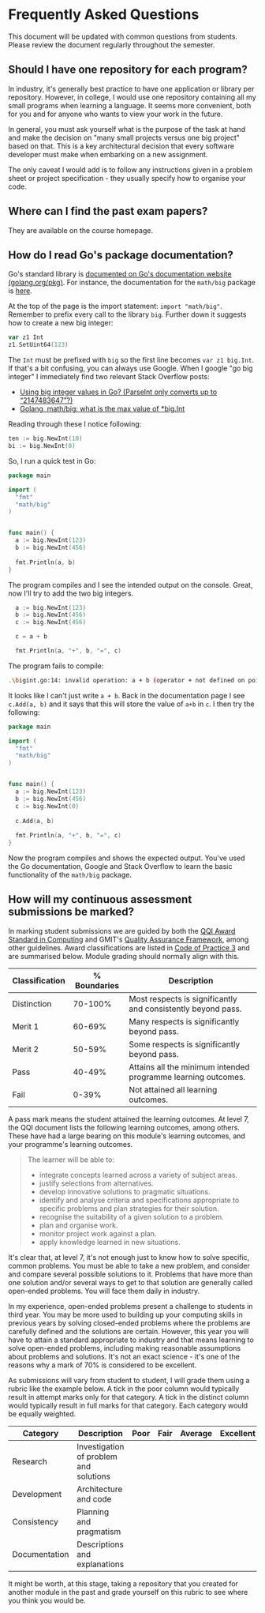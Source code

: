 # Frequently Asked Questions
This document will be updated with common questions from students.
Please review the document regularly throughout the semester.


## Should I have one repository for each program?
In industry, it's generally best practice to have one application or library per repository.
However, in college, I would use one repository containing all my small programs when learning a language.
It seems more convenient, both for you and for anyone who wants to view your work in the future.

In general, you must ask yourself what is the purpose of the task at hand and make the decision on "many small projects versus one big project" based on that.
This is a key architectural decision that every software developer must make when embarking on a new assignment.

The only caveat I would add is to follow any instructions given in a problem sheet or project specification - they usually specify how to organise your code.


## Where can I find the past exam papers?
They are available on the course homepage.

## How do I read Go's package documentation?
Go's standard library is [documented on Go's documentation website (golang.org/pkg)](https://golang.org/pkg/).
For instance, the documentation for the `math/big` package is [here](https://golang.org/pkg/math/big/).

At the top of the page is the import statement: `import "math/big"`.
Remember to prefix every call to the library `big`.
Further down it suggests how to create a new big integer:

```go
var z1 Int
z1.SetUint64(123)
```

The `Int` must be prefixed with `big` so the first line becomes `var z1 big.Int`.
If that's a bit confusing, you can always use Google.
When I google "go big integer" I immediately find two relevant Stack Overflow posts:

- [Using big integer values in Go? (ParseInt only converts up to “2147483647”?)
](https://stackoverflow.com/questions/10747411/using-big-integer-values-in-go-parseint-only-converts-up-to-2147483647)
- [Golang, math/big: what is the max value of *big.Int](https://stackoverflow.com/questions/17564335/golang-math-big-what-is-the-max-value-of-big-int)

Reading through these I notice following:
```go
ten := big.NewInt(10)
bi := big.NewInt(0)
```

So, I run a quick test in Go:

```go
package main

import (
  "fmt"
  "math/big"
)


func main() {
  a := big.NewInt(123)
  b := big.NewInt(456)
  
  fmt.Println(a, b)
}
```

The program compiles and I see the intended output on the console.
Great, now I'll try to add the two big integers.

```go
  a := big.NewInt(123)
  b := big.NewInt(456)
  c := big.NewInt(456)

  c = a + b

  fmt.Println(a, "+", b, "=", c)
```

The program fails to compile:

```sh
.\bigint.go:14: invalid operation: a + b (operator + not defined on pointer)
```

It looks like I can't just write `a + b`.
Back in the documentation page I see `c.Add(a, b)` and it says that this will store the value of `a+b` in `c`.
I then try the following:

```go
package main

import (
  "fmt"
  "math/big"
)


func main() {
  a := big.NewInt(123)
  b := big.NewInt(456)
  c := big.NewInt(0)
  
  c.Add(a, b)
  
  fmt.Println(a, "+", b, "=", c)
}
```

Now the program compiles and shows the expected output.
You've used the Go documentation, Google and Stack Overflow to learn the basic functionality of the `math/big` package.


## How will my continuous assessment submissions be marked?
In marking student submissions we are guided by both the [QQI Award Standard in Computing](https://www.qqi.ie/Publications/Publications/Computing%20-%20QQI%20Awards%20Standards.pdf) and GMIT's [Quality Assurance Framework](https://www.gmit.ie/general/quality-assurance-framework), among other guidelines.
Award classifications are listed in [Code of Practice 3](http://www.gmit.ie/sites/default/files/public/general/docs/3.1-student-assessment-marks-and-standards.pdf) and are summarised below.
Module grading should normally align with this.

| Classification | % Boundaries | Description                                                   |
|----------------|--------------|---------------------------------------------------------------|
| Distinction    | 70-100%      | Most respects is significantly and consistently beyond pass.  |
| Merit 1        | 60-69%       | Many respects is significantly beyond pass.                   |
| Merit 2        | 50-59%       | Some respects is significantly beyond pass.                   |
| Pass           | 40-49%       | Attains all the minimum intended programme learning outcomes. |
| Fail           | 0-39%        | Not attained all learning outcomes.                           |

A pass mark means the student attained the learning outcomes.
At level 7, the QQI document lists the following learning outcomes, among others.
These have had a large bearing on this module's learning outcomes, and your programme's learning outcomes.
> The learner will be able to:
> - integrate concepts learned across a variety of subject areas.
> - justify selections from alternatives.
> - develop innovative solutions to pragmatic situations.
> - identify and analyse criteria and specifications appropriate to specific problems and plan strategies for their solution.
> - recognise the suitability of a given solution to a problem.
> - plan and organise work.
> - monitor project work against a plan.
> - apply knowledge learned in new situations.

It's clear that, at level 7, it's not enough just to know how to solve specific, common problems.
You must be able to take a new problem, and consider and compare several possible solutions to it.
Problems that have more than one solution and/or several ways to get to that solution are generally called open-ended problems.
You will face them daily in industry.

In my experience, open-ended problems present a challenge to students in third year.
You may be more used to building up your computing skills in previous years by solving closed-ended problems where the problems are carefully defined and the solutions are certain.
However, this year you will have to attain a standard appropriate to industry and that means learning to solve open-ended problems, including making reasonable assumptions about problems and solutions.
It's not an exact science - it's one of the reasons why a mark of 70% is considered to be excellent.

As submissions will vary from student to student, I will grade them using a rubric like the example below.
A tick in the poor column would typically result in attempt marks only for that category.
A tick in the distinct column would typically result in full marks for that category.
Each category would be equally weighted.

| Category      | Description                            | Poor | Fair | Average | Excellent | Distinct |
|---------------|----------------------------------------|------|------|---------|-----------|----------|
| Research      | Investigation of problem and solutions | | | | | |
| Development   | Architecture and code                  | | | | | |
| Consistency   | Planning and pragmatism                | | | | | |
| Documentation | Descriptions and explanations          | | | | | |

It might be worth, at this stage, taking a repository that you created for another module in the past and grade yourself on this rubric to see where you think you would be.